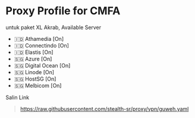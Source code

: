 # Proxy Profile for CMFA
untuk paket XL Akrab, Available Server
- 🇮🇩 Athamedia [On]
- 🇮🇩 Connectindo [On]
- 🇮🇩 Elastis [On]
- 🇸🇬 Azure [On]
- 🇸🇬 Digital Ocean [On]
- 🇸🇬 Linode [On]
- 🇸🇬 HostSG [On]
- 🇸🇬 Melbicom [On]

Salin Link
> https://raw.githubusercontent.com/stealth-sr/proxy/vpn/guweh.yaml
